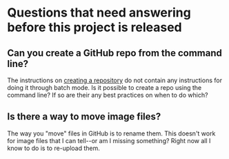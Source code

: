 # Questions that need answering before this project is released

## Can you create a GitHub repo from the command line?

The instructions on [creating a repository](https://help.github.com/articles/create-a-repo/) do not contain any
instructions for doing it through batch mode. Is it possible to create a repo using the command line? If so
are their any best practices on when to do which?

## Is there a way to move image files?

The way you "move" files in GitHub is to rename them. This doesn't work for image files that I can tell--or am I missing something? Right now all I know to do is to re-upload them.
